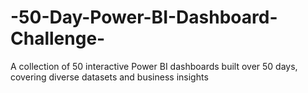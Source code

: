 # -50-Day-Power-BI-Dashboard-Challenge-
A collection of 50 interactive Power BI dashboards built over 50 days, covering diverse datasets and business insights
